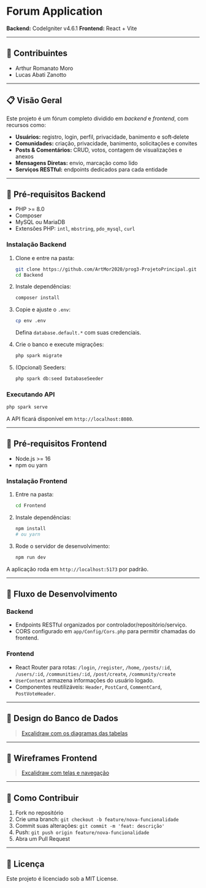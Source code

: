 # Forum Application

**Backend:**  CodeIgniter v4.6.1
**Frontend:** React + Vite

---

## 🚀 Contribuintes

* Arthur Romanato Moro
* Lucas Abati Zanotto

---

## 📋 Visão Geral

Este projeto é um fórum completo dividido em *backend* e *frontend*, com recursos como:

* **Usuários:** registro, login, perfil, privacidade, banimento e soft‑delete
* **Comunidades:** criação, privacidade, banimento, solicitações e convites
* **Posts & Comentários:** CRUD, votos, contagem de visualizações e anexos
* **Mensagens Diretas:** envio, marcação como lido
* **Serviços RESTful:** endpoints dedicados para cada entidade

---

## 🔧 Pré‑requisitos Backend

* PHP >= 8.0
* Composer
* MySQL ou MariaDB
* Extensões PHP: `intl`, `mbstring`, `pdo_mysql`, `curl`

### Instalação Backend

1. Clone e entre na pasta:

   ```bash
   git clone https://github.com/ArtMor2020/prog3-ProjetoPrincipal.git
   cd Backend
   ```
2. Instale dependências:

   ```bash
   composer install
   ```
3. Copie e ajuste o `.env`:

   ```bash
   cp env .env
   ```

   Defina `database.default.*` com suas credenciais.
4. Crie o banco e execute migrações:

   ```bash
   php spark migrate
   ```
5. (Opcional) Seeders:

   ```bash
   php spark db:seed DatabaseSeeder
   ```

### Executando API

```bash
php spark serve
```

A API ficará disponível em `http://localhost:8080`.

---

## 🔧 Pré‑requisitos Frontend

* Node.js >= 16
* npm ou yarn

### Instalação Frontend

1. Entre na pasta:

   ```bash
   cd Frontend
   ```
2. Instale dependências:

   ```bash
   npm install
   # ou yarn
   ```
3. Rode o servidor de desenvolvimento:

   ```bash
   npm run dev
   ```

A aplicação roda em `http://localhost:5173` por padrão.

---

## 🔄 Fluxo de Desenvolvimento

### Backend

* Endpoints RESTful organizados por controlador/repositório/serviço.
* CORS configurado em `app/Config/Cors.php` para permitir chamadas do frontend.

### Frontend

* React Router para rotas: `/login`, `/register`, `/home`, `/posts/:id`, `/users/:id`, `/communities/:id`, `/post/create`, `/community/create`
* `UserContext` armazena informações do usuário logado.
* Componentes reutilizáveis: `Header`, `PostCard`, `CommentCard`, `PostVoteHeader`.

---

## 📐 Design do Banco de Dados

> [Excalidraw com os diagramas das tabelas](https://excalidraw.com/#room=47268d9fafe3e3264aed,jBRXUdYh24DLouXEuZmBLA)

---

## 🎨 Wireframes Frontend

> [Excalidraw com telas e navegação](https://excalidraw.com/#room=a8db75fd296f86d44e95,Rfbj5Ruwn0MRNsRFFbL4DA)

---

## 🤝 Como Contribuir

1. Fork no repositório
2. Crie uma branch: `git checkout -b feature/nova-funcionalidade`
3. Commit suas alterações: `git commit -m 'feat: descrição'`
4. Push: `git push origin feature/nova-funcionalidade`
5. Abra um Pull Request

---

## 📝 Licença

Este projeto é licenciado sob a MIT License.
